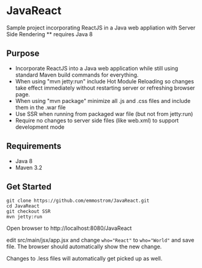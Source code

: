 # JavaReact
Sample project incorporating ReactJS in a Java web appliation with Server Side Rendering ** requires Java 8

## Purpose
* Incorporate ReactJS into a Java web application while still using standard Maven build commands for everything.
* When using "mvn jetty:run" include Hot Module Reloading so changes take effect immediately without restarting server or refreshing browser page.
* When using "mvn package" minimize all .js and .css files and include them in the .war file
* Use SSR when running from packaged war file (but not from jetty:run)
* Require no changes to server side files (like web.xml) to support development mode
 
## Requirements
* Java 8
* Maven 3.2

## Get Started

```
git clone https://github.com/emmostrom/JavaReact.git
cd JavaReact
git checkout SSR
mvn jetty:run
```

Open browser to http://localhost:8080/JavaReact

edit src/main/jsx/app.jsx and change `who="React"` to `who="World"` and save file.  The browser should automatically show the new change.

Changes to .less files will automatically get picked up as well.
